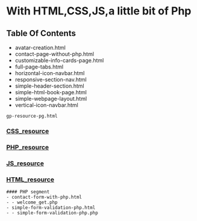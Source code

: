 # With HTML,CSS,JS,a little bit of Php

## Table Of Contents

- avatar-creation.html
- contact-page-without-php.html
- customizable-info-cards-page.html
- full-page-tabs.html
- horizontal-icon-navbar.html
- responsive-section-nav.html
- simple-header-section.html
- simple-html-book-page.html
- simple-webpage-layout.html
- vertical-icon-navbar.html

```
gp-resource-pg.html
```
### [CSS_resource](https://www.w3schools.com/css/default.asp)
### [PHP_resource](https://www.w3schools.com/php/default.asp)
### [JS_resource](https://www.w3schools.com/js/default.asp)
### [HTML_resource](https://www.w3schools.com/html/default.asp)

```
#### PHP segment
- contact-form-with-php.html
- - welcome_get.php
- simple-form-validation-php.html
- - simple-form-validation-php.php
```
